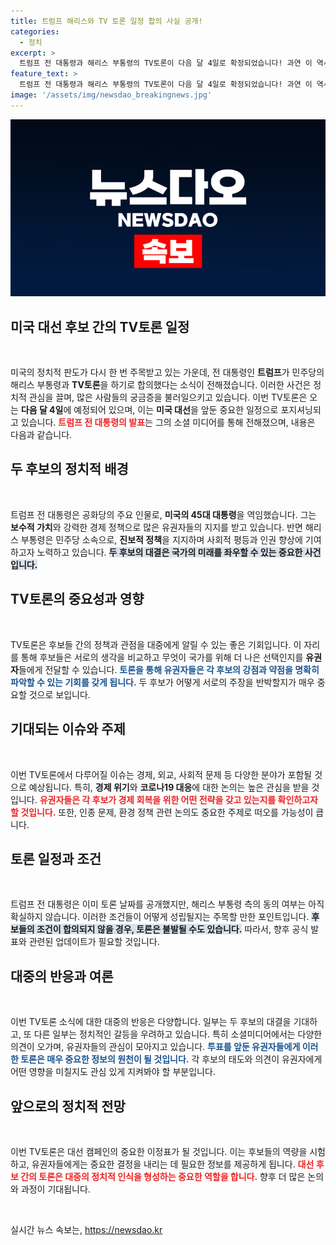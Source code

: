 ```yaml
---
title: 트럼프 해리스와 TV 토론 일정 합의 사실 공개!
categories:
  - 정치
excerpt: >
  트럼프 전 대통령과 해리스 부통령의 TV토론이 다음 달 4일로 확정되었습니다! 과연 이 역사적인 대결에서 어떤 토론이 펼쳐질지, 그리고 해리스 측의 반응은? 놓치지 마세요!
feature_text: >
  트럼프 전 대통령과 해리스 부통령의 TV토론이 다음 달 4일로 확정되었습니다! 과연 이 역사적인 대결에서 어떤 토론이 펼쳐질지, 그리고 해리스 측의 반응은? 놓치지 마세요!
image: '/assets/img/newsdao_breakingnews.jpg'
---
```


<p><img src="/assets/img/newsdao_breakingnews.jpg" alt="cryptoinkorea 속보" /></p>

<h2 data-ke-size="size26">미국 대선 후보 간의 TV토론 일정</h2>

<p data-ke-size="size16">&nbsp;</p>

<p>미국의 정치적 판도가 다시 한 번 주목받고 있는 가운데, 전 대통령인 <strong>트럼프</strong>가 민주당의 해리스 부통령과 <strong>TV토론</strong>을 하기로 합의했다는 소식이 전해졌습니다. 이러한 사건은 정치적 관심을 끌며, 많은 사람들의 궁금증을 불러일으키고 있습니다. 이번 TV토론은 오는 <strong>다음 달 4일</strong>에 예정되어 있으며, 이는 <strong>미국 대선</strong>을 앞둔 중요한 일정으로 포지셔닝되고 있습니다. <b><span style="color: #ee2323;">트럼프 전 대통령의 발표</span></b>는 그의 소셜 미디어를 통해 전해졌으며, 내용은 다음과 같습니다.</p>

<h2 data-ke-size="size26">두 후보의 정치적 배경</h2>

<p data-ke-size="size16">&nbsp;</p>

<p>트럼프 전 대통령은 공화당의 주요 인물로, <strong>미국의 45대 대통령</strong>을 역임했습니다. 그는 <strong>보수적 가치</strong>와 강력한 경제 정책으로 많은 유권자들의 지지를 받고 있습니다. 반면 해리스 부통령은 민주당 소속으로, <strong>진보적 정책</strong>을 지지하며 사회적 평등과 인권 향상에 기여하고자 노력하고 있습니다. <b><span style="background-color: #21538527;">두 후보의 대결은 국가의 미래를 좌우할 수 있는 중요한 사건입니다.</span></b></p>

<h2 data-ke-size="size26">TV토론의 중요성과 영향</h2>

<p data-ke-size="size16">&nbsp;</p>

<p>TV토론은 후보들 간의 정책과 관점을 대중에게 알릴 수 있는 좋은 기회입니다. 이 자리를 통해 후보들은 서로의 생각을 비교하고 무엇이 국가를 위해 더 나은 선택인지를 <strong>유권자</strong>들에게 전달할 수 있습니다. <b><span style="color: #1a5490;">토론을 통해 유권자들은 각 후보의 강점과 약점을 명확히 파악할 수 있는 기회를 갖게 됩니다.</span></b> 두 후보가 어떻게 서로의 주장을 반박할지가 매우 중요할 것으로 보입니다.</p>

<h2 data-ke-size="size26">기대되는 이슈와 주제</h2>

<p data-ke-size="size16">&nbsp;</p>

<p>이번 TV토론에서 다루어질 이슈는 경제, 외교, 사회적 문제 등 다양한 분야가 포함될 것으로 예상됩니다. 특히, <strong>경제 위기</strong>와 <strong>코로나19 대응</strong>에 대한 논의는 높은 관심을 받을 것입니다. <b><span style="color: #ee2323;">유권자들은 각 후보가 경제 회복을 위한 어떤 전략을 갖고 있는지를 확인하고자 할 것입니다.</span></b> 또한, 인종 문제, 환경 정책 관련 논의도 중요한 주제로 떠오를 가능성이 큽니다.</p>

<h2 data-ke-size="size26">토론 일정과 조건</h2>

<p data-ke-size="size16">&nbsp;</p>

<p>트럼프 전 대통령은 이미 토론 날짜를 공개했지만, 해리스 부통령 측의 동의 여부는 아직 확실하지 않습니다. 이러한 조건들이 어떻게 성립될지는 주목할 만한 포인트입니다. <b><span style="background-color: #21538527;">후보들의 조건이 합의되지 않을 경우, 토론은 불발될 수도 있습니다.</span></b> 따라서, 향후 공식 발표와 관련된 업데이트가 필요할 것입니다.</p>

<h2 data-ke-size="size26">대중의 반응과 여론</h2>

<p data-ke-size="size16">&nbsp;</p>

<p>이번 TV토론 소식에 대한 대중의 반응은 다양합니다. 일부는 두 후보의 대결을 기대하고, 또 다른 일부는 정치적인 갈등을 우려하고 있습니다. 특히 소셜미디어에서는 다양한 의견이 오가며, 유권자들의 관심이 모아지고 있습니다. <b><span style="color: #1a5490;">투표를 앞둔 유권자들에게 이러한 토론은 매우 중요한 정보의 원천이 될 것입니다.</span></b> 각 후보의 태도와 의견이 유권자에게 어떤 영향을 미칠지도 관심 있게 지켜봐야 할 부분입니다.</p>

<h2 data-ke-size="size26">앞으로의 정치적 전망</h2>

<p data-ke-size="size16">&nbsp;</p>

<p>이번 TV토론은 대선 캠페인의 중요한 이정표가 될 것입니다. 이는 후보들의 역량을 시험하고, 유권자들에게는 중요한 결정을 내리는 데 필요한 정보를 제공하게 됩니다. <b><span style="color: #ee2323;">대선 후보 간의 토론은 대중의 정치적 인식을 형성하는 중요한 역할을 합니다.</span></b> 향후 더 많은 논의와 과정이 기대됩니다. </p>

<p data-ke-size="size16">&nbsp;</p>
실시간 뉴스 속보는, <a href="https://newsdao.kr" rel="dofollow">https://newsdao.kr</a>


